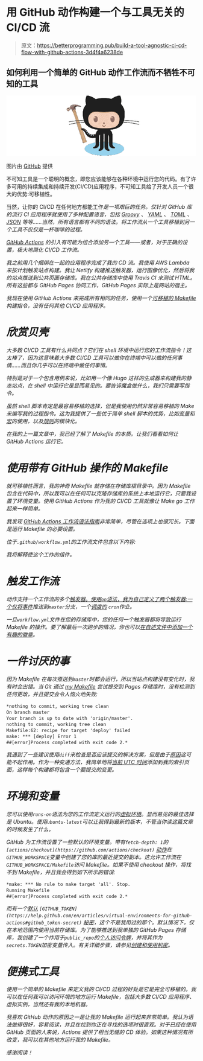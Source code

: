 # 用 GitHub 动作构建一个与工具无关的 CI/CD 流

> 原文：<https://betterprogramming.pub/build-a-tool-agnostic-ci-cd-flow-with-github-actions-3d4f4a6238de>

## 如何利用一个简单的 GitHub 动作工作流而不牺牲不可知的工具

![](img/9212dab547a96dec21b3b25734a0a006.png)

图片由 [GitHub](https://github.com/) 提供

不可知工具是一个聪明的概念，即您应该能够在各种环境中运行您的代码。有了许多可用的持续集成和持续开发(CI/CD)应用程序，不可知工具给了开发人员一个很大的优势:可移植性。

当然，让你的 CI/CD 在任何地方都能工作*是一项艰巨的任务。仅针对 GitHub 库的流行 CI 应用程序就使用了多种配置语言，包括 [Groovy](https://groovy-lang.org/syntax.html) 、 [YAML](https://yaml.org/) 、 [TOML](https://github.com/toml-lang/toml) 、 [JSON](https://json.org/) 等等……当然，所有语言都有不同的语法。将工作流从一个工具移植到另一个工具不仅仅是一杯咖啡的过程。*

*[GitHub Actions](https://github.com/features/actions) 的引入有可能为组合添加另一个工具——或者，对于正确的设置，极大地简化 CI/CD 工作流。*

*我之前用几个捆绑在一起的应用程序完成了我的 CD 流。我使用 AWS Lambda 来按计划触发站点构建。我让 Netlify 构建推送触发器，运行图像优化，然后将我的站点推送到公共页面存储库。我在公共存储库中使用 Travis CI 来测试 HTML。所有这些都与 GitHub Pages 协同工作，GitHub Pages 实际上是网站的宿主。*

*我现在使用 GitHub Actions 来完成所有相同的任务，使用一个[可移植的 Makefile](https://medium.com/better-programming/create-a-portable-makefile-for-continuous-delivery-with-hugo-and-github-pages-98aa44fe059b) 构建指令，没有任何其他 CI/CD 应用程序。*

# *欣赏贝壳*

*大多数 CI/CD 工具有什么共同点？它们在 shell 环境中运行您的工作流指令！这太棒了，因为这意味着大多数 CI/CD 工具可以做你在终端中可以做的任何事情……而且你几乎可以在终端中做任何事情。*

*特别是对于一个包含用例来说，比如用一个像 Hugo 这样的生成器来构建我的静态站点，在 shell 中运行它是显而易见的。要告诉魔盒做什么，我们只需要写指令。*

*虽然 shell 脚本肯定是最容易移植的选择，但是我使用仍然非常容易移植的 Make 来编写我的过程指令。这为我提供了一些优于简单 shell 脚本的优势，比如变量和[宏](https://en.wikipedia.org/wiki/Make_(software)#Macros)的使用，以及[规则](https://en.wikipedia.org/wiki/Makefile#Rules)的模块化。*

*在我的上一篇文章中，我已经了解了 Makefile 的本质。让我们看看如何让 GitHub Actions 运行它。*

# *使用带有 GitHub 操作的 Makefile*

*就可移植性而言，我的神奇 Makefile 就存储在存储库根目录中。因为 Makefile 包含在代码中，所以我可以在任何可以克隆存储库的系统上本地运行它，只要我设置了环境变量。使用 GitHub Actions 作为我的 CI/CD 工具就像让 Make go 工作起来一样简单。*

*我发现 [GitHub Actions 工作流语法指南](https://help.github.com/en/articles/workflow-syntax-for-github-actions)非常简单，尽管在选项上也很冗长。下面是运行 Makefile 的必要设置。*

*位于`.github/workflow.yml`的工作流文件包含以下内容:*

*我将解释使这个工作的组件。*

# *触发工作流*

*动作支持一个工作流的多个[触发器。使用`on`语法，我为自己定义了两个触发器:一个](https://help.github.com/en/articles/events-that-trigger-workflows)[仅将事件](https://help.github.com/en/articles/workflow-syntax-for-github-actions#onpushpull_requestbranchestags)推送到`master`分支，一个[调度的](https://help.github.com/en/articles/events-that-trigger-workflows#scheduled-events-schedule) `cron`作业。*

*一旦`workflow.yml`文件在您的存储库中，您的任何一个触发器都将导致运行 Makefile 的操作。要了解最后一次跑步的情况，你也可以[在自述文件中添加一个有趣的徽章](https://help.github.com/en/articles/configuring-a-workflow#adding-a-workflow-status-badge-to-your-repository)。*

# *一件讨厌的事*

*因为 Makefile 在每次推送到`master`时都会运行，所以当站点构建没有变化时，我有时会出错。当 Git 通过 [my Makefile](https://victoria.dev/blog/a-portable-makefile-for-continuous-delivery-with-hugo-and-github-pages/) 尝试提交到 Pages 存储库时，没有检测到任何更改，并且提交会令人恼火地失败:*

```
*nothing to commit, working tree clean
On branch master
Your branch is up to date with 'origin/master'.
nothing to commit, working tree clean
Makefile:62: recipe for target 'deploy' failed
make: *** [deploy] Error 1
##[error]Process completed with exit code 2.*
```

*我遇到了一些建议使用`diff`来检查是否应该提交的解决方案，但是由于[原因](https://github.com/benmatselby/hugo-deploy-gh-pages/issues/4)这可能不起作用。作为一种变通方法，我简单地将[当前 UTC 时间](https://gohugo.io/functions/format/#use-local-and-utc)添加到我的索引页面，这样每个构建都将包含一个要提交的变更。*

# *环境和变量*

*您可以使用`runs-on`语法为您的工作流定义运行的[虚拟环境](https://help.github.com/en/articles/virtual-environments-for-github-actions#supported-virtual-environments-and-hardware-resources)。显而易见的最佳选择是 Ubuntu。使用`ubuntu-latest`可以让我得到最新的版本，不管当你读这篇文章的时候发生了什么。*

*GitHub 为工作流设置了一些默认的环境变量。带有`fetch-depth: 1`的`[actions/checkout](https://github.com/actions/checkout)` [动作](https://github.com/actions/checkout)在`GITHUB_WORKSPACE`变量中创建了您的库的最近提交的副本。这允许工作流在`GITHUB_WORKSPACE/Makefile`访问 Makefile。如果不使用 checkout 操作，将找不到 Makefile，并且我会得到如下所示的错误:*

```
*make: *** No rule to make target 'all'. Stop.
Running Makefile
##[error]Process completed with exit code 2.*
```

*而有一个[默认](https://help.github.com/en/articles/virtual-environments-for-github-actions#github_token-secret) `[GITHUB_TOKEN](https://help.github.com/en/articles/virtual-environments-for-github-actions#github_token-secret)` [秘密](https://help.github.com/en/articles/virtual-environments-for-github-actions#github_token-secret)，这个不是我用过的那个。默认情况下，仅在本地范围内使用当前存储库。为了能够推送到我单独的 GitHub Pages 存储库，我创建了一个作用于`public_repo`的[个人访问令牌](https://github.com/settings/tokens)，并将其作为`secrets.TOKEN`加密变量传入。有关详细步骤，请参见[创建和使用机密](https://help.github.com/en/articles/virtual-environments-for-github-actions#creating-and-using-secrets-encrypted-variables)。*

# *便携式工具*

*使用一个简单的 Makefile 来定义我的 CI/CD 过程的好处是它是完全可移植的。我可以在任何我可以访问环境的地方运行 Makefile，包括大多数 CI/CD 应用程序、虚拟实例，当然还有我的本地机器。*

*我喜欢 GitHub 动作的原因之一是让我的 Makefile 运行起来非常简单。我认为语法做得很好，容易阅读，并且在找到你正在寻找的选项时很直观。对于已经在使用 GitHub 页面的人来说，Actions 提供了相当无缝的 CD 体验。如果这种情况有所改变，我可以在其他地方运行我的 Makefile。*

*感谢阅读！*